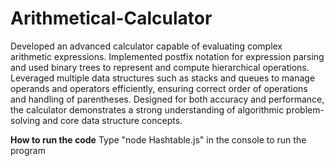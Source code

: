 # Arithmetical-Calculator
Developed an advanced calculator capable of evaluating complex arithmetic expressions. Implemented postfix notation for expression parsing and used binary trees to represent and compute hierarchical operations. Leveraged multiple data structures such as stacks and queues to manage operands and operators efficiently, ensuring correct order of operations and handling of parentheses. Designed for both accuracy and performance, the calculator demonstrates a strong understanding of algorithmic problem-solving and core data structure concepts.

**How to run the code**
Type "node Hashtable.js" in the console to run the program


